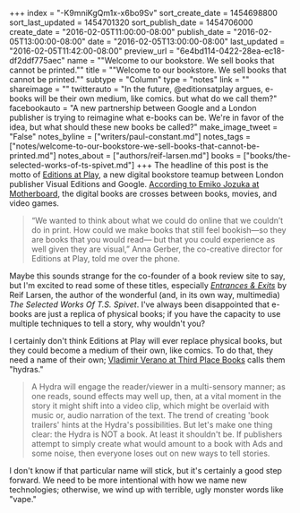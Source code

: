 +++
index = "-K9mniKgQm1x-x6bo9Sv"
sort_create_date = 1454698800
sort_last_updated = 1454701320
sort_publish_date = 1454706000
create_date = "2016-02-05T11:00:00-08:00"
publish_date = "2016-02-05T13:00:00-08:00"
date = "2016-02-05T13:00:00-08:00"
last_updated = "2016-02-05T11:42:00-08:00"
preview_url = "6e4bd114-0422-28ea-ec18-df2ddf775aec"
name = "\"Welcome to our bookstore. We sell books that cannot be printed.\""
title = "\"Welcome to our bookstore. We sell books that cannot be printed.\""
subtype = "Column"
type = "notes"
link = ""
shareimage = ""
twitterauto = "In the future, @editionsatplay argues, e-books will be their own medium, like comics. but what do we call them?"
facebookauto = "A new partnership between Google and a London publisher is trying to reimagine what e-books can be. We're in favor of the idea, but what should these new books be called?"
make_image_tweet = "False"
notes_byline = ["writers/paul-constant.md"]
notes_tags = ["notes/welcome-to-our-bookstore-we-sell-books-that-cannot-be-printed.md"]
notes_about = ["authors/reif-larsen.md"]
books = ["books/the-selected-works-of-ts-spivet.md"]
+++
The headline of this post is the motto of [Editions at Play](https://editionsatplay.withgoogle.com/#/), a new digital bookstore teamup between London publisher Visual Editions and Google. [According to Emiko Jozuka at Motherboard](http://motherboard.vice.com/read/google-thinks-the-future-of-books-is-somewhere-between-a-game-and-an-app?utm_source=mbtwitter), the digital books are crosses between books, movies, and video games. 

<blockquote>“We wanted to think about what we could do online that we couldn’t do in print. How could we make books that still feel bookish—so they are books that you would read— but that you could experience as well given they are visual,” Anna Gerber, the co-creative director for Editions at Play, told me over the phone.</blockquote>

Maybe this sounds strange for the co-founder of a book review site to say, but I'm excited to read some of these titles, especially [*Entrances & Exits*](https://editionsatplay.withgoogle.com/#/detail/p_taCwAAQBAJ) by Reif Larsen, the author of the wonderful (and, in its own way, multimedia) *The Selected Works Of T.S. Spivet*. I've always been disappointed that e-books are just a replica of physical books; if you have the capacity to use multiple techniques to tell a story, why wouldn't you?

I certainly don't think Editions at Play will ever replace physical books, but they could become a medium of their own, like comics. To do that, they need a name of their own; [Vladimir Verano at Third Place Books](http://thirdplacepress.blogspot.com/2010/05/hydra-chorus-geist-book-chronicle-of.html) calls them "hydras." 

<blockquote>A Hydra will engage the reader/viewer in a multi-sensory manner; as one reads, sound effects may well up, then, at a vital moment in the story it might shift into a video clip, which might be overlaid with music or, audio narration of the text. The trend of creating 'book trailers' hints at the Hydra's possibilities. But let's make one thing clear: the Hydra is NOT a book. At least it shouldn't be. If publishers attempt to simply create what would amount to a book with Ads and some noise, then everyone loses out on new ways to tell stories.</blockquote>

I don't know if that particular name will stick, but it's certainly a good step forward. We need to be more intentional with how we name new technologies; otherwise, we wind up with terrible, ugly monster words like "vape."